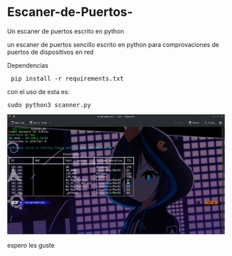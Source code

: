 # Escaner-de-Puertos-
Un escaner de puertos escrito en python 

un escaner de puertos sencillo escrito en python para comprovaciones de puertos de dispositivos en red

Dependencias 
<pre> pip install -r requirements.txt </pre>

con el uso de esta es:

<pre>sudo python3 scanner.py</pre>

![prueba](imagen.png)

 espero les guste
